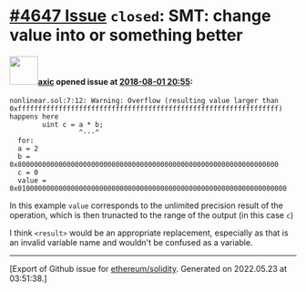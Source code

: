 # [\#4647 Issue](https://github.com/ethereum/solidity/issues/4647) `closed`: SMT: change value into <result> or something better

#### <img src="https://avatars.githubusercontent.com/u/20340?v=4" width="50">[axic](https://github.com/axic) opened issue at [2018-08-01 20:55](https://github.com/ethereum/solidity/issues/4647):

```
nonlinear.sol:7:12: Warning: Overflow (resulting value larger than 0xffffffffffffffffffffffffffffffffffffffffffffffffffffffffffffffff) happens here
        uint c = a * b;
                 ^---^
  for:
  a = 2
  b = 0x8000000000000000000000000000000000000000000000000000000000000000
  c = 0
  value = 0x010000000000000000000000000000000000000000000000000000000000000000
```

In this example `value` corresponds to the unlimited precision result of the operation, which is then trunacted to the range of the output (in this case `c`)

I think `<result>` would be an appropriate replacement, especially as that is an invalid variable name and wouldn't be confused as a variable.




-------------------------------------------------------------------------------



[Export of Github issue for [ethereum/solidity](https://github.com/ethereum/solidity). Generated on 2022.05.23 at 03:51:38.]
